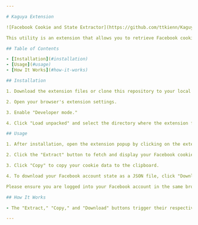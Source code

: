 ```yaml
---

# Kaguya Extension

![Facebook Cookie and State Extractor](https://github.com/ttkienn/KaguyaExtension/assets/87187870/ce66b68a-2a05-452d-9df1-4c4316594b3c)

This utility is an extension that allows you to retrieve Facebook cookies and account state data. You can view your cookies, copy them to the clipboard, and even download your account state in JSON format.

## Table of Contents

- [Installation](#installation)
- [Usage](#usage)
- [How It Works](#how-it-works)

## Installation

1. Download the extension files or clone this repository to your local machine.

2. Open your browser's extension settings.

3. Enable "Developer mode."

4. Click "Load unpacked" and select the directory where the extension files are located.

## Usage

1. After installation, open the extension popup by clicking on the extension icon.

2. Click the "Extract" button to fetch and display your Facebook cookies.

3. Click "Copy" to copy your cookie data to the clipboard.

4. To download your Facebook account state as a JSON file, click "Download."

Please ensure you are logged into your Facebook account in the same browser for this utility to work.

## How It Works

- The "Extract," "Copy," and "Download" buttons trigger their respective actions.

---
```

